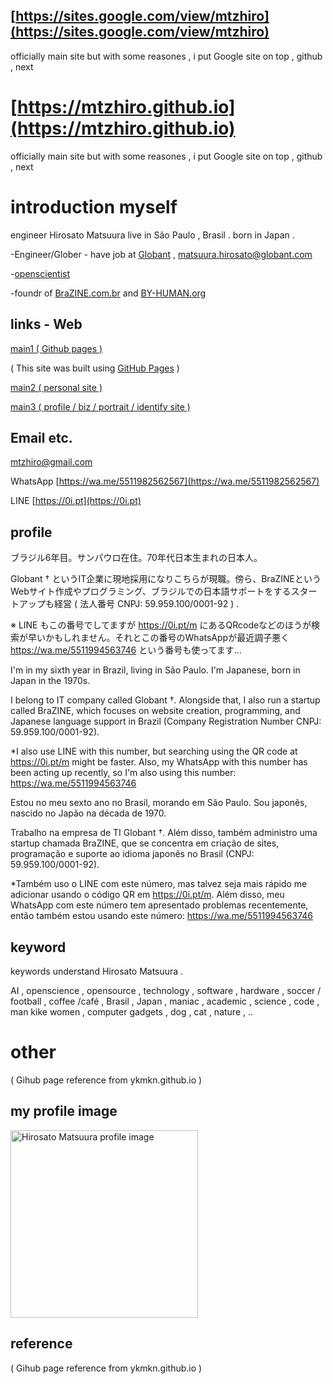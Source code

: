 ## [https://sites.google.com/view/mtzhiro](https://sites.google.com/view/mtzhiro) 
officially main site but with some reasones , i put Google site on top , github , next

# [https://mtzhiro.github.io](https://mtzhiro.github.io) 
officially main site but with some reasones , i put Google site on top , github , next

# introduction myself

engineer Hirosato Matsuura live in São Paulo , Brasil . born in Japan . 

-Engineer/Glober - have job at [Globant](https://Globant.com) , matsuura.hirosato@globant.com

-[openscientist](https://opensc.es) 


-foundr of [BraZINE.com.br](https://BraZINE.com.br) and  [BY-HUMAN.org](https://BY-HUMAN.org)


## links - Web

[main1 ( Github pages ) ](https://mtzhiro.github.io/)
 
  ( This site was built using [GitHub Pages](https://pages.github.com/) )

[main2 ( personal site ) ](https://hirosato.info/)

[main3 ( profile / biz / portrait / identify site ) ](https://hirosato-matsuura.biz/)

## Email etc.

[mtzhiro@gmail.com](mailto:mtzhiro@gmail.com)

WhatsApp [https://wa.me/5511982562567](https://wa.me/5511982562567)

LINE [https://0i.pt](https://0i.pt)

## profile

ブラジル6年目。サンパウロ在住。70年代日本生まれの日本人。

Globant † というIT企業に現地採用になりこちらが現職。傍ら、BraZINEというWebサイト作成やプログラミング、ブラジルでの日本語サポートをするスタートアップも経営 ( 法人番号 CNPJ: 59.959.100/0001-92 ) .

※ LINE もこの番号でしてますが https://0i.pt/m にあるQRcodeなどのほうが検索が早いかもしれません。それとこの番号のWhatsAppが最近調子悪く https://wa.me/5511994563746 という番号も使ってます…

I'm in my sixth year in Brazil, living in São Paulo. I'm Japanese, born in Japan in the 1970s.

I belong to IT company called Globant †. Alongside that, I also run a startup called BraZINE, which focuses on website creation, programming, and Japanese language support in Brazil (Company Registration Number CNPJ: 59.959.100/0001-92).

*I also use LINE with this number, but searching using the QR code at https://0i.pt/m might be faster. Also, my WhatsApp with this number has been acting up recently, so I'm also using this number: https://wa.me/5511994563746

Estou no meu sexto ano no Brasil, morando em São Paulo. Sou japonês, nascido no Japão na década de 1970.

Trabalho na empresa de TI Globant †. Além disso, também administro uma startup chamada BraZINE, que se concentra em criação de sites, programação e suporte ao idioma japonês no Brasil (CNPJ: 59.959.100/0001-92).

*Também uso o LINE com este número, mas talvez seja mais rápido me adicionar usando o código QR em https://0i.pt/m. Além disso, meu WhatsApp com este número tem apresentado problemas recentemente, então também estou usando este número: https://wa.me/5511994563746

## keyword

keywords understand Hirosato Matsuura .

AI , openscience , opensource , technology , software , hardware , soccer / football , coffee /café , Brasil , Japan , maniac , academic , science , code , man kike women , computer gadgets , dog , cat , nature , .. 

# other


( Gihub page reference from ykmkn.github.io )

## my profile image 

<img src="[***.jpg](https://mtzhiro.wordpress.com/wp-content/uploads/2025/06/487770556_10161160466397546_8014799059405447494_n.png)" alt="Hirosato Matsuura profile image" width="300">

## reference

( Gihub page reference from ykmkn.github.io )



